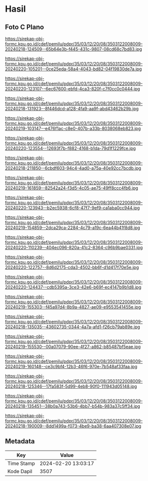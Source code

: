 # Hasil

## Foto C Plano

https://sirekap-obj-formc.kpu.go.id/cdef/pemilu/pdpr/35/03/12/20/08/3503122008009-20240218-124509--65b64e3b-f445-431c-9807-08cd68c7bd83.jpg

https://sirekap-obj-formc.kpu.go.id/cdef/pemilu/pdpr/35/03/12/20/08/3503122008009-20240220-105201--0ce25eda-58a4-4043-bd82-04f19830de7a.jpg

https://sirekap-obj-formc.kpu.go.id/cdef/pemilu/pdpr/35/03/12/20/08/3503122008009-20240220-123107--6ec67600-ebfd-4ca3-820f-c7f0cc0c0444.jpg

https://sirekap-obj-formc.kpu.go.id/cdef/pemilu/pdpr/35/03/12/20/08/3503122008009-20240218-131923--8f446dcd-a128-4fa9-aa9f-abd43462b29b.jpg

https://sirekap-obj-formc.kpu.go.id/cdef/pemilu/pdpr/35/03/12/20/08/3503122008009-20240219-103147--e476f1ac-c8e0-407b-a33b-8038068eb823.jpg

https://sirekap-obj-formc.kpu.go.id/cdef/pemilu/pdpr/35/03/12/20/08/3503122008009-20240220-123554--12693f7b-f882-4168-b1da-79d1f1229fce.jpg

https://sirekap-obj-formc.kpu.go.id/cdef/pemilu/pdpr/35/03/12/20/08/3503122008009-20240218-211850--6cbdf603-94c4-4ad0-a75a-40e92cc7bcdb.jpg

https://sirekap-obj-formc.kpu.go.id/cdef/pemilu/pdpr/35/03/12/20/08/3503122008009-20240219-161859--82542a24-f3d5-4c05-ae75-49ff8ccc4fb6.jpg

https://sirekap-obj-formc.kpu.go.id/cdef/pemilu/pdpr/35/03/12/20/08/3503122008009-20240220-123943--b2ec5938-6cf8-47f7-9ef9-ca1aba0cc944.jpg

https://sirekap-obj-formc.kpu.go.id/cdef/pemilu/pdpr/35/03/12/20/08/3503122008009-20240219-154859--2dca29ca-2284-4c79-a19c-6ea44b41f8d8.jpg

https://sirekap-obj-formc.kpu.go.id/cdef/pemilu/pdpr/35/03/12/20/08/3503122008009-20240220-110239--404ec096-820a-41c2-8364-c96b9bae0331.jpg

https://sirekap-obj-formc.kpu.go.id/cdef/pemilu/pdpr/35/03/12/20/08/3503122008009-20240220-122757--8d6d2175-cda3-4502-bb6f-d1d417f70e5e.jpg

https://sirekap-obj-formc.kpu.go.id/cdef/pemilu/pdpr/35/03/12/20/08/3503122008009-20240220-124437--cdb5395a-3ce3-42e6-b69f-ec4147b9b1d8.jpg

https://sirekap-obj-formc.kpu.go.id/cdef/pemilu/pdpr/35/03/12/20/08/3503122008009-20240219-155303--f45a97d4-8b9a-4827-ae09-e9553541455e.jpg

https://sirekap-obj-formc.kpu.go.id/cdef/pemilu/pdpr/35/03/12/20/08/3503122008009-20240218-135035--43602735-0344-4a7a-afd1-f26cb79ab89e.jpg

https://sirekap-obj-formc.kpu.go.id/cdef/pemilu/pdpr/35/03/12/20/08/3503122008009-20240219-155530--00a07079-90ee-4f27-a862-b85487bf5eae.jpg

https://sirekap-obj-formc.kpu.go.id/cdef/pemilu/pdpr/35/03/12/20/08/3503122008009-20240219-160148--ce3c9bf4-12b3-46f6-970e-7b548af33faa.jpg

https://sirekap-obj-formc.kpu.go.id/cdef/pemilu/pdpr/35/03/12/20/08/3503122008009-20240218-125346--17fa583f-5d99-4eb8-90f0-111943d05148.jpg

https://sirekap-obj-formc.kpu.go.id/cdef/pemilu/pdpr/35/03/12/20/08/3503122008009-20240218-135451--38b0a743-53b6-4bb7-b54b-983a37c5ff34.jpg

https://sirekap-obj-formc.kpu.go.id/cdef/pemilu/pdpr/35/03/12/20/08/3503122008009-20240218-190009--8dd1499a-f073-4be9-ba38-6aa407308e07.jpg


## Metadata

| Key        | Value               |
| ---------- | ------------------- |
| Time Stamp | 2024-02-20 13:03:17 |
| Kode Dapil | 3507                |




